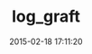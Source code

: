 ---
layout: post
title:  "log_graft"
repo:   "barberj/log_graft"
date:   2015-02-18 17:11:20
gemurl: http://kevy.com
---